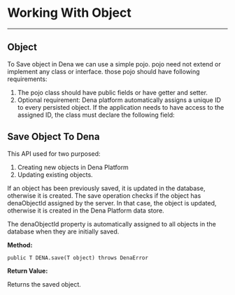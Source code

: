 # Working With Object #

----------

## Object ##
To Save object in Dena we can use a simple pojo. pojo need not extend or implement any class or interface. those pojo should have following requirements:

1. The pojo class should have public fields or have getter and setter.
2. Optional requirement: Dena platform automatically assigns a unique ID to every persisted object. If the application needs to have access to the assigned ID, the class must declare the following field:


## Save Object To Dena ##

This API used for two purposed:

1. Creating new objects in Dena Platform
2. Updating existing objects.
 

If an object has been previously saved, it is updated in the database, otherwise it is created. The save operation checks if the object has denaObjectId assigned by the server. In that case, the object is updated, otherwise it is created in the Dena Platform data store. 

The denaObjectId property is automatically assigned to all objects in the database when they are initially saved. 

**Method:**

    public T DENA.save(T object) throws DenaError

**Return Value:**

Returns the saved object.

